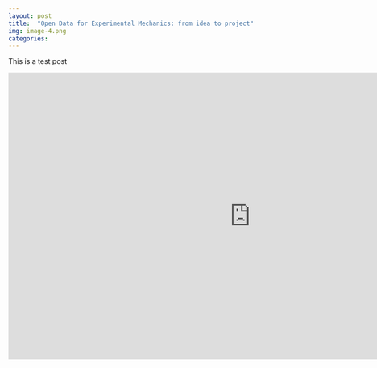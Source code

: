 ```yaml
---
layout: post
title:  "Open Data for Experimental Mechanics: from idea to project"
img: image-4.png
categories:
---
```


This is a test post

<iframe src="https://docs.google.com/presentation/d/1u92XKEel382rt2Qch1al5qvUbyL-Qdl7FCwn4g804Xc/embed?start=false&loop=false&delayms=3000" frameborder="0" width="960" height="569" allowfullscreen="true" mozallowfullscreen="true" webkitallowfullscreen="true"></iframe>

